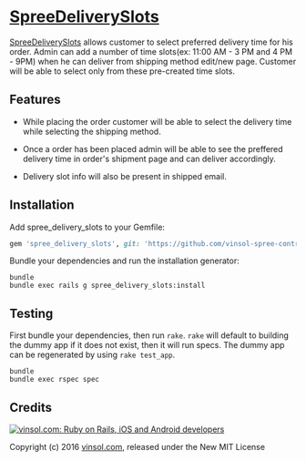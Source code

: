 [SpreeDeliverySlots](https://github.com/vinsol-spree-contrib/spree-delivery-slots)
==================

[SpreeDeliverySlots](https://github.com/vinsol-spree-contrib/spree-delivery-slots) allows customer to select preferred delivery time for his order. Admin can add a number of time slots(ex: 11:00 AM - 3 PM and 4 PM - 9PM) when he can deliver from shipping method edit/new page. Customer will be able to select only from these pre-created time slots.

Features
--------

* While placing the order customer will be able to select the delivery time while selecting the shipping method.

* Once a order has been placed admin will be able to see the preffered delivery time in order's shipment page and can deliver accordingly.

* Delivery slot info will also be present in shipped email.

Installation
------------

Add spree_delivery_slots to your Gemfile:

```ruby
gem 'spree_delivery_slots', git: 'https://github.com/vinsol-spree-contrib/spree-delivery-slots'
```

Bundle your dependencies and run the installation generator:

```shell
bundle
bundle exec rails g spree_delivery_slots:install
```

Testing
-------

First bundle your dependencies, then run `rake`. `rake` will default to building the dummy app if it does not exist, then it will run specs. The dummy app can be regenerated by using `rake test_app`.

```shell
bundle
bundle exec rspec spec
```

Credits
-------

[![vinsol.com: Ruby on Rails, iOS and Android developers](http://vinsol.com/vin_logo.png "Ruby on Rails, iOS and Android developers")](http://vinsol.com)

Copyright (c) 2016 [vinsol.com](http://vinsol.com "Ruby on Rails, iOS and Android developers"), released under the New MIT License
